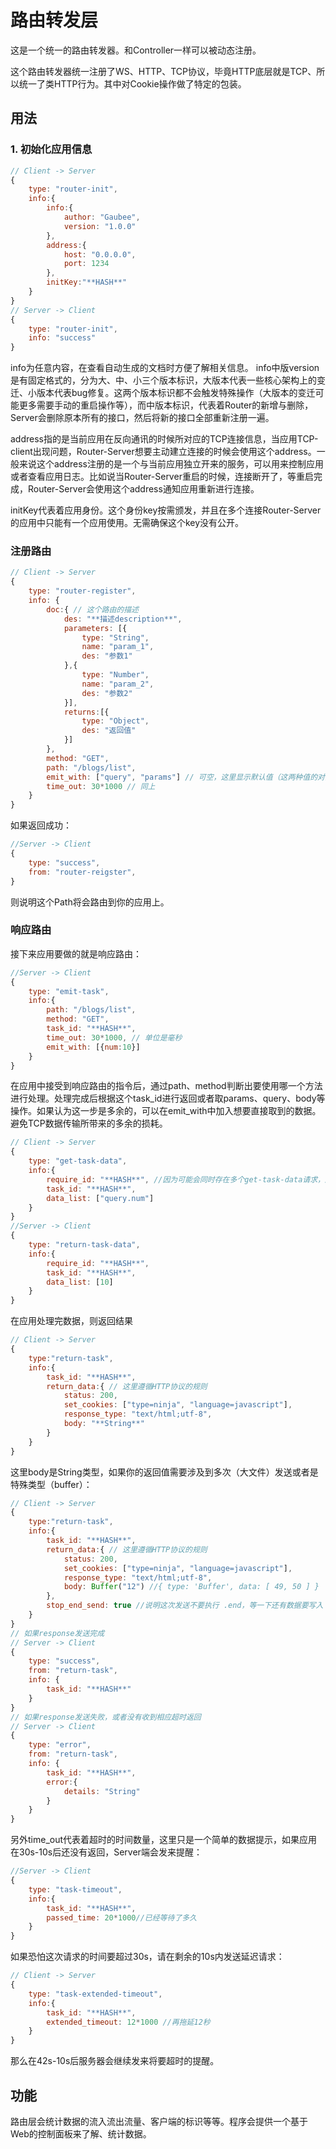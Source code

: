# 路由转发层

这是一个统一的路由转发器。和Controller一样可以被动态注册。

这个路由转发器统一注册了WS、HTTP、TCP协议，毕竟HTTP底层就是TCP、所以统一了类HTTP行为。其中对Cookie操作做了特定的包装。

## 用法

### 1. 初始化应用信息
```js
// Client -> Server
{
	type: "router-init",
	info:{
		info:{
			author: "Gaubee",
			version: "1.0.0"
		},
		address:{
			host: "0.0.0.0",
			port: 1234
		},
		initKey:"**HASH**"
	}
}
// Server -> Client
{
	type: "router-init",
	info: "success"
}
```

info为任意内容，在查看自动生成的文档时方便了解相关信息。
info中版version是有固定格式的，分为大、中、小三个版本标识，大版本代表一些核心架构上的变迁、小版本代表bug修复。这两个版本标识都不会触发特殊操作（大版本的变迁可能更多需要手动的重启操作等），而中版本标识，代表着Router的新增与删除，Server会删除原本所有的接口，然后将新的接口全部重新注册一遍。

address指的是当前应用在反向通讯的时候所对应的TCP连接信息，当应用TCP-client出现问题，Router-Server想要主动建立连接的时候会使用这个address。一般来说这个address注册的是一个与当前应用独立开来的服务，可以用来控制应用或者查看应用日志。比如说当Router-Server重启的时候，连接断开了，等重启完成，Router-Server会使用这个address通知应用重新进行连接。

initKey代表着应用身份。这个身份key按需颁发，并且在多个连接Router-Server的应用中只能有一个应用使用。无需确保这个key没有公开。

### 注册路由
```js
// Client -> Server
{
	type: "router-register",
	info: {
		doc:{ // 这个路由的描述
			des: "**描述description**",
			parameters: [{
				type: "String",
				name: "param_1",
				des: "参数1"
			},{
				type: "Number",
				name: "param_2",
				des: "参数2"
			}],
			returns:[{
				type: "Object",
				des: "返回值"
			}]
		},
		method: "GET",
		path: "/blogs/list",
		emit_with: ["query", "params"] // 可空，这里显示默认值（这两种值的对象不会有big-Object，所以直接返回会比较简单）
		time_out: 30*1000 // 同上
	}
}
```
如果返回成功：
```js
//Server -> Client
{
	type: "success",
	from: "router-reigster",
}
```
则说明这个Path将会路由到你的应用上。

### 响应路由
接下来应用要做的就是响应路由：
```js
//Server -> Client
{
	type: "emit-task",
	info:{
		path: "/blogs/list",
		method: "GET",
		task_id: "**HASH**",
		time_out: 30*1000, // 单位是毫秒
		emit_with: [{num:10}]
	}
}
```
在应用中接受到响应路由的指令后，通过path、method判断出要使用哪一个方法进行处理。处理完成后根据这个task_id进行返回或者取params、query、body等操作。如果认为这一步是多余的，可以在emit_with中加入想要直接取到的数据。避免TCP数据传输所带来的多余的损耗。
```js
// Client -> Server
{
	type: "get-task-data",
	info:{
		require_id: "**HASH**", //因为可能会同时存在多个get-task-data请求，所以需要带上一个require_id来做请求区分
		task_id: "**HASH**",
		data_list: ["query.num"]
	}
}
//Server -> Client
{
	type: "return-task-data",
	info:{
		require_id: "**HASH**",
		task_id: "**HASH**",
		data_list: [10]
	}
}
```
在应用处理完数据，则返回结果
```js
// Client -> Server
{
	type:"return-task",
	info:{
		task_id: "**HASH**",
		return_data:{ // 这里遵循HTTP协议的规则
			status: 200,
			set_cookies: ["type=ninja", "language=javascript"],
			response_type: "text/html;utf-8",
			body: "**String**"
		}
	}
}
```
这里body是String类型，如果你的返回值需要涉及到多次（大文件）发送或者是特殊类型（buffer）：
```js
// Client -> Server
{
	type:"return-task",
	info:{
		task_id: "**HASH**",
		return_data:{ // 这里遵循HTTP协议的规则
			status: 200,
			set_cookies: ["type=ninja", "language=javascript"],
			response_type: "text/html;utf-8",
			body: Buffer("12") //{ type: 'Buffer', data: [ 49, 50 ] }
		},
		stop_end_send: true //说明这次发送不要执行 .end，等一下还有数据要写入
	}
}
// 如果response发送完成
// Server -> Client
{
	type: "success",
	from: "return-task",
	info: {
		task_id: "**HASH**"
	}
}
// 如果response发送失败，或者没有收到相应超时返回
// Server -> Client
{
	type: "error",
	from: "return-task",
	info: {
		task_id: "**HASH**",
		error:{
			details: "String"
		}
	}
}
```
另外time_out代表着超时的时间数量，这里只是一个简单的数据提示，如果应用在30s-10s后还没有返回，Server端会发来提醒：
```js
//Server -> Client
{
	type: "task-timeout",
	info:{
		task_id: "**HASH**",
		passed_time: 20*1000//已经等待了多久
	}
}
```
如果恐怕这次请求的时间要超过30s，请在剩余的10s内发送延迟请求：
```js
// Client -> Server
{
	type: "task-extended-timeout",
	info:{
		task_id: "**HASH**",
		extended_timeout: 12*1000 //再拖延12秒
	}
}
```
那么在42s-10s后服务器会继续发来将要超时的提醒。

## 功能

路由层会统计数据的流入流出流量、客户端的标识等等。程序会提供一个基于Web的控制面板来了解、统计数据。
